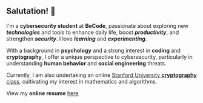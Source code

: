 ## Salutation! 🖖

I'm a **cybersecurity student** at **BeCode**, passionate about exploring new **_technologies_** and tools to enhance daily life, boost **_productivity_**, and strengthen **_security_**. I love **_learning_** and **_experimenting_**. 

With a background in **psychology** and a strong interest in **coding** and **cryptography**, I offer a unique perspective to cybersecurity, particularly in understanding **human behavior** and **social engineering** threats. 

Currently, I am also undertaking an online [Stanford University **cryptography** class](https://www.coursera.org/learn/crypto/home), cultivating my interest in mathematics and algorithms. 

View my **online resume** [here](https://trogloduck.github.io/tom-macdonald/)



<!--**Trogloduck/Trogloduck** is a ✨ _special_ ✨ repository because its `README.md` (this file) appears on your GitHub profile.-->
